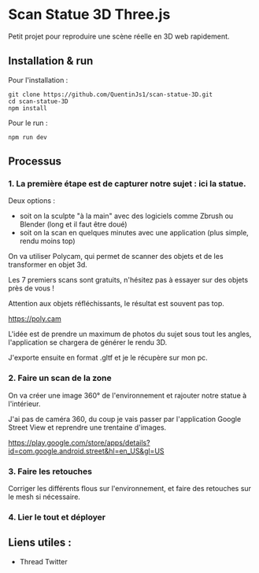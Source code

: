 # Scan Statue 3D Three.js

Petit projet pour reproduire une scène réelle en 3D web rapidement.

## Installation & run

Pour l'installation : 
```
git clone https://github.com/QuentinJs1/scan-statue-3D.git
cd scan-statue-3D
npm install
```

Pour le run : 
```
npm run dev
```

## Processus

### 1. La première étape est de capturer notre sujet : ici la statue.

Deux options : 
  * soit on la sculpte "à la main" avec des logiciels comme Zbrush ou Blender (long et il faut être doué)
  * soit on la scan en quelques minutes avec une application (plus simple, rendu moins top)
  
On va utiliser Polycam, qui permet de scanner des objets et de les transformer en objet 3d.

Les 7 premiers scans sont gratuits, n'hésitez pas à essayer sur des objets près de vous !

Attention aux objets réfléchissants, le résultat est souvent pas top.

https://poly.cam

L'idée est de prendre un maximum de photos du sujet sous tout les angles, l'application se chargera de générer le rendu 3D.

J'exporte ensuite en format .gltf et je le récupère sur mon pc.

### 2. Faire un scan de la zone

On va créer une image 360° de l'environnement et rajouter notre statue à l'intérieur. 

J'ai pas de caméra 360, du coup je vais passer par l'application Google Street View et reprendre une trentaine d'images.

https://play.google.com/store/apps/details?id=com.google.android.street&hl=en_US&gl=US

### 3. Faire les retouches

Corriger les différents flous sur l'environnement, et faire des retouches sur le mesh si nécessaire.

### 4. Lier le tout et déployer

## Liens utiles : 

* Thread Twitter